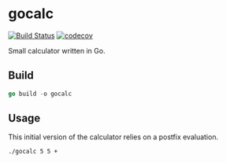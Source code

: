 # gocalc

 [![Build Status](https://travis-ci.org/ottenwbe/gocalc.svg?branch=master)](https://travis-ci.org/ottenwbe/gocalc)
 [![codecov](https://codecov.io/gh/ottenwbe/gocalc/branch/master/graph/badge.svg)](https://codecov.io/gh/ottenwbe/gocalc)
 
Small calculator written in Go.

## Build

```go
go build -o gocalc
```

## Usage 

This initial version of the calculator relies on a postfix evaluation. 

```
./gocalc 5 5 +
``` 
